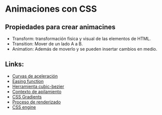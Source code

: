 # Animaciones con CSS

## Propiedades para crear animacines

- Transform: transformación fisica y visual de las elementos de HTML.
- Transition: Mover de un lado A a B.
- Animation: Además de moverlo y se pueden insertar cambios en medio.

## Links:

- [Curvas de aceleración](https://easings.net/)
- [Easing function](https://developer.mozilla.org/en-US/docs/Web/CSS/easing-function)
- [Herramienta cubic-bezier](https://cubic-bezier.com/#.17,.67,.83,.67)
- [Contexto de apilamiento](https://developer.mozilla.org/es/docs/Web/CSS/CSS_Positioning/Understanding_z_index/The_stacking_context)
- [CSS Gradients](https://cssgradient.io/gradient-backgrounds/)
- [Proceso de renderizado](https://csstriggers.com/)
- [CSS engine](https://hacks.mozilla.org/2017/08/Inside-a-super-fast-css-engine-quantum-css-aka-stylo/)

